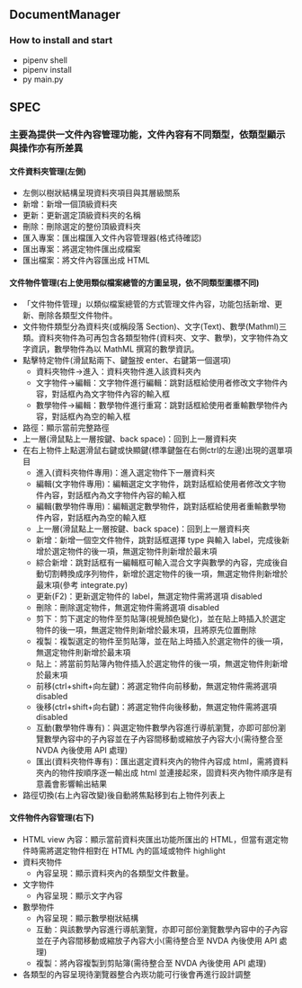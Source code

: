 ﻿## DocumentManager
### How to install and start
- pipenv shell
- pipenv install
- py main.py

## SPEC
### 主要為提供一文件內容管理功能，文件內容有不同類型，依類型顯示與操作亦有所差異
#### 文件資料夾管理(左側)
- 左側以樹狀結構呈現資料夾項目與其層級關系
- 新增：新增一個頂級資料夾
- 更新：更新選定頂級資料夾的名稱
- 刪除：刪除選定的整份頂級資料夾
- 匯入專案：匯出檔匯入文件內容管理器(格式待確認)
- 匯出專案：將選定物件匯出成檔案
- 匯出檔案：將文件內容匯出成 HTML
#### 文件物件管理(右上使用類似檔案總管的方圖呈現，依不同類型圖標不同)
- 「文件物件管理」以類似檔案總管的方式管理文件內容，功能包括新增、更新、刪除各類型文件物件。
- 文件物件類型分為資料夾(或稱段落 Section)、文字(Text)、數學(Mathml)三類。資料夾物件為可再包含各類型物件(資料夾、文字、數學)，文字物件為文字資訊，數學物件為以 MathML 撰寫的數學資訊。
- 點擊特定物件(滑鼠點兩下、鍵盤按 enter、右鍵第一個選項)
	* 資料夾物件->進入：資料夾物件進入該資料夾內
	* 文字物件->編輯：文字物件進行編輯：跳對話框給使用者修改文字物件內容，對話框內為文字物件內容的輸入框
	* 數學物件->編輯：數學物件進行重寫：跳對話框給使用者重輸數學物件內容，對話框內為空的輸入框
- 路徑：顯示當前完整路徑
- 上一層(滑鼠點上一層按鍵、back space)：回到上一層資料夾
- 在右上物件上點選滑鼠右鍵或快顯鍵(標準鍵盤在右側ctrl的左邊)出現的選單項目
	* 進入(資料夾物件專用)：進入選定物件下一層資料夾
	* 編輯(文字物件專用)：編輯選定文字物件，跳對話框給使用者修改文字物件內容，對話框內為文字物件內容的輸入框
	* 編輯(數學物件專用)：編輯選定數學物件，跳對話框給使用者重輸數學物件內容，對話框內為空的輸入框
	* 上一層(滑鼠點上一層按鍵、back space)：回到上一層資料夾
	* 新增：新增一個空文件物件，跳對話框選擇 type 與輸入 label，完成後新增於選定物件的後一項，無選定物件則新增於最末項
	* 綜合新增：跳對話框有一編輯框可輸入混合文字與數學的內容，完成後自動切割轉換成序列物件，新增於選定物件的後一項，無選定物件則新增於最末項(參考 integrate.py)
	* 更新(F2)：更新選定物件的 label，無選定物件需將選項 disabled
	* 刪除：刪除選定物件，無選定物件需將選項 disabled
	* 剪下：剪下選定的物件至剪貼簿(視覺顏色變化)，並在貼上時插入於選定物件的後一項，無選定物件則新增於最末項，且將原先位置刪除
	* 複製：複製選定的物件至剪貼簿，並在貼上時插入於選定物件的後一項，無選定物件則新增於最末項
	* 貼上：將當前剪貼簿內物件插入於選定物件的後一項，無選定物件則新增於最末項
	* 前移(ctrl+shift+向左鍵)：將選定物件向前移動，無選定物件需將選項 disabled
	* 後移(ctrl+shift+向右鍵)：將選定物件向後移動，無選定物件需將選項 disabled
	* 互動(數學物件專有)：與選定物件數學內容進行導航瀏覽，亦即可部份瀏覽數學內容中的子內容並在子內容間移動或縮放子內容大小(需待整合至 NVDA 內後使用 API 處理)
	* 匯出(資料夾物件專有)：匯出選定資料夾內的物件內容成 html，需將資料夾內的物件按順序逐一輸出成 html 並連接起來，固資料夾內物件順序是有意義會影響輸出結果
- 路徑切換(右上內容改變)後自動將焦點移到右上物件列表上
#### 文件物件內容管理(右下)
- HTML view 內容：顯示當前資料夾匯出功能所匯出的 HTML，但當有選定物件時需將選定物件相對在 HTML 內的區域或物件 highlight
- 資料夾物件
	* 內容呈現：顯示資料夾內的各類型文件數量。
- 文字物件
	* 內容呈現：顯示文字內容
- 數學物件
	* 內容呈現：顯示數學樹狀結構
	* 互動：與該數學內容進行導航瀏覽，亦即可部份瀏覽數學內容中的子內容並在子內容間移動或縮放子內容大小(需待整合至 NVDA 內後使用 API 處理)
	* 複製：將內容複製到剪貼簿(需待整合至 NVDA 內後使用 API 處理)
- 各類型的內容呈現待瀏覽器整合內崁功能可行後會再進行設計調整
